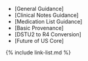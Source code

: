 
- [General Guidance]
- [Clinical Notes Guidance]
- [Medication List Guidance]
- [Basic Provenance]
- [DSTU2 to R4 Conversion]
- [Future of US Core]

{% include link-list.md %}
